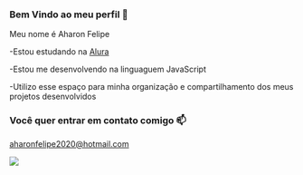 ### Bem Vindo ao meu perfil 🙂

Meu nome é Aharon Felipe

-Estou estudando na [Alura](https://www.alura.com.br)

-Estou me desenvolvendo na linguaguem JavaScript

-Utilizo esse espaço para minha organização e compartilhamento dos meus projetos desenvolvidos

### Você quer entrar em contato comigo 📫

aharonfelipe2020@hotmail.com

![](https://media1.tenor.com/m/E1x7YXXPxO4AAAAC/jojos-bizarre-adventure-jojos.gif)
